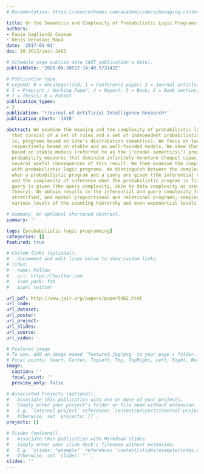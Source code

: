 ```yaml
---
# Documentation: https://sourcethemes.com/academic/docs/managing-content/

title: On the Semantics and Complexity of Probabilistic Logic Programs
authors:
- Fabio Gagliardi Cozman
- Denis Deratani Mauá
date: '2017-01-01'
doi: 10.1613/jair.5482

# Schedule page publish date (NOT publication's date).
publishDate: '2020-08-20T22:14:40.573142Z'

# Publication type.
# Legend: 0 = Uncategorized; 1 = Conference paper; 2 = Journal article;
# 3 = Preprint / Working Paper; 4 = Report; 5 = Book; 6 = Book section;
# 7 = Thesis; 8 = Patent
publication_types:
- 2
publication: '*Journal of Artificial Intelligence Research*'
publication_short: 'JAIR'

abstract: We examine the meaning and the complexity of probabilistic logic programs
  that consist of a set of rules and a set of independent probabilistic facts (that
  is, programs based on Sato's distribution semantics). We focus on two semantics,
  respectively based on stable and on well-founded models. We show that the semantics
  based on stable models (referred to as the \"credal semantics\") produces sets of
  probability measures that dominate infinitely monotone Choquet capacities; we describe
  several useful consequences of this result. We then examine the complexity of inference
  with probabilistic logic programs. We distinguish between the complexity of inference
  when a probabilistic program and a query are given (the inferential complexity),
  and the complexity of inference when the probabilistic program is fixed and the
  query is given (the query complexity, akin to data complexity as used in database
  theory). We obtain results on the inferential and query complexity for acyclic,
  stratified, and normal propositional and relational programs; complexity reaches
  various levels of the counting hierarchy and even exponential levels.

# Summary. An optional shortened abstract.
summary: ''

tags: [probabilistic logic programming]
categories: []
featured: true

# Custom links (optional).
#   Uncomment and edit lines below to show custom links.
# links:
# - name: Follow
#   url: https://twitter.com
#   icon_pack: fab
#   icon: twitter

url_pdf: http://www.jair.org/papers/paper5482.html
url_code:
url_dataset:
url_poster:
url_project:
url_slides:
url_source:
url_video:

# Featured image
# To use, add an image named `featured.jpg/png` to your page's folder. 
# Focal points: Smart, Center, TopLeft, Top, TopRight, Left, Right, BottomLeft, Bottom, BottomRight.
image:
  caption: ''
  focal_point: ''
  preview_only: false

# Associated Projects (optional).
#   Associate this publication with one or more of your projects.
#   Simply enter your project's folder or file name without extension.
#   E.g. `internal-project` references `content/project/internal-project/index.md`.
#   Otherwise, set `projects: []`.
projects: []

# Slides (optional).
#   Associate this publication with Markdown slides.
#   Simply enter your slide deck's filename without extension.
#   E.g. `slides: "example"` references `content/slides/example/index.md`.
#   Otherwise, set `slides: ""`.
slides: ''
---
```

